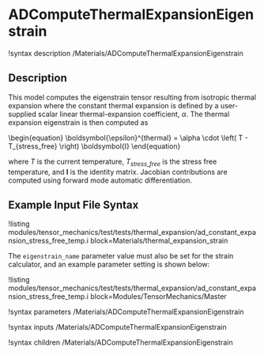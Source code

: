 # ADComputeThermalExpansionEigenstrain

!syntax description /Materials/ADComputeThermalExpansionEigenstrain<RESIDUAL>

## Description

This model computes the eigenstrain tensor resulting from isotropic thermal
expansion where the constant thermal expansion is defined by a user-supplied
scalar linear thermal-expansion coefficient, $\alpha$. The thermal expansion
eigenstrain is then computed as

\begin{equation}
\boldsymbol{\epsilon}^{thermal} = \alpha \cdot \left( T - T_{stress\_free} \right) \boldsymbol{I}
\end{equation}

where $T$ is the current temperature, $T_{stress\_free}$ is the stress free
temperature, and $\boldsymbol{I}$ is the identity matrix. Jacobian contributions
are computed using forward mode automatic differentiation.

## Example Input File Syntax

!listing modules/tensor_mechanics/test/tests/thermal_expansion/ad_constant_expansion_stress_free_temp.i block=Materials/thermal_expansion_strain

The `eigenstrain_name` parameter value must also be set for the strain
calculator, and an example parameter setting is shown below:

!listing modules/tensor_mechanics/test/tests/thermal_expansion/ad_constant_expansion_stress_free_temp.i block=Modules/TensorMechanics/Master

!syntax parameters /Materials/ADComputeThermalExpansionEigenstrain<RESIDUAL>

!syntax inputs /Materials/ADComputeThermalExpansionEigenstrain<RESIDUAL>

!syntax children /Materials/ADComputeThermalExpansionEigenstrain<RESIDUAL>
